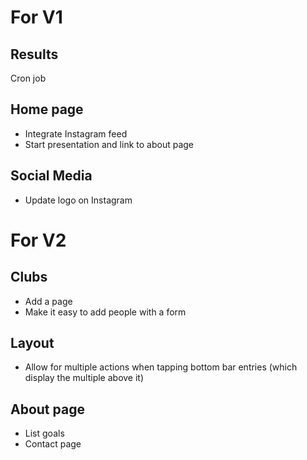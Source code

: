 # For V1

## Results
Cron job

## Home page
* Integrate Instagram feed
* Start presentation and link to about page

## Social Media
* Update logo on Instagram

# For V2

## Clubs
* Add a page
* Make it easy to add people with a form

## Layout
* Allow for multiple actions when tapping bottom bar entries (which display the multiple above it)

## About page
* List goals
* Contact page

